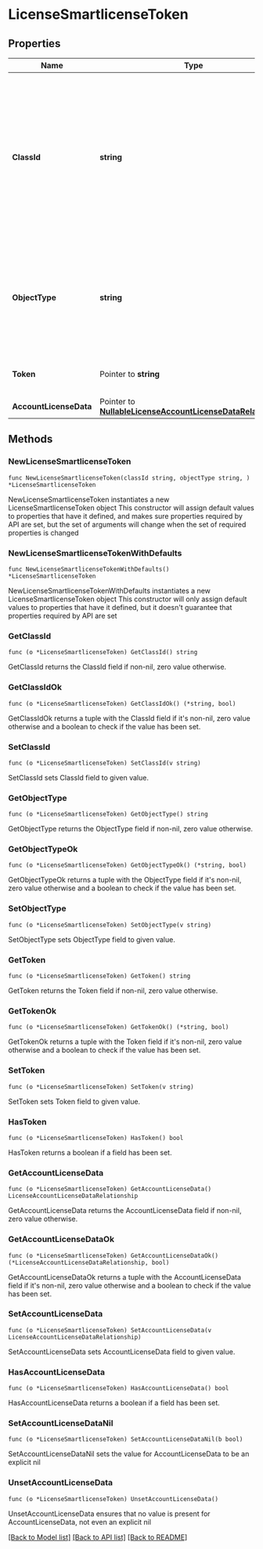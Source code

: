 # LicenseSmartlicenseToken

## Properties

Name | Type | Description | Notes
------------ | ------------- | ------------- | -------------
**ClassId** | **string** | The fully-qualified name of the instantiated, concrete type. This property is used as a discriminator to identify the type of the payload when marshaling and unmarshaling data. | [default to "license.SmartlicenseToken"]
**ObjectType** | **string** | The fully-qualified name of the instantiated, concrete type. The value should be the same as the &#39;ClassId&#39; property. | [default to "license.SmartlicenseToken"]
**Token** | Pointer to **string** | Smart license registration token. | [optional] 
**AccountLicenseData** | Pointer to [**NullableLicenseAccountLicenseDataRelationship**](LicenseAccountLicenseDataRelationship.md) |  | [optional] 

## Methods

### NewLicenseSmartlicenseToken

`func NewLicenseSmartlicenseToken(classId string, objectType string, ) *LicenseSmartlicenseToken`

NewLicenseSmartlicenseToken instantiates a new LicenseSmartlicenseToken object
This constructor will assign default values to properties that have it defined,
and makes sure properties required by API are set, but the set of arguments
will change when the set of required properties is changed

### NewLicenseSmartlicenseTokenWithDefaults

`func NewLicenseSmartlicenseTokenWithDefaults() *LicenseSmartlicenseToken`

NewLicenseSmartlicenseTokenWithDefaults instantiates a new LicenseSmartlicenseToken object
This constructor will only assign default values to properties that have it defined,
but it doesn't guarantee that properties required by API are set

### GetClassId

`func (o *LicenseSmartlicenseToken) GetClassId() string`

GetClassId returns the ClassId field if non-nil, zero value otherwise.

### GetClassIdOk

`func (o *LicenseSmartlicenseToken) GetClassIdOk() (*string, bool)`

GetClassIdOk returns a tuple with the ClassId field if it's non-nil, zero value otherwise
and a boolean to check if the value has been set.

### SetClassId

`func (o *LicenseSmartlicenseToken) SetClassId(v string)`

SetClassId sets ClassId field to given value.


### GetObjectType

`func (o *LicenseSmartlicenseToken) GetObjectType() string`

GetObjectType returns the ObjectType field if non-nil, zero value otherwise.

### GetObjectTypeOk

`func (o *LicenseSmartlicenseToken) GetObjectTypeOk() (*string, bool)`

GetObjectTypeOk returns a tuple with the ObjectType field if it's non-nil, zero value otherwise
and a boolean to check if the value has been set.

### SetObjectType

`func (o *LicenseSmartlicenseToken) SetObjectType(v string)`

SetObjectType sets ObjectType field to given value.


### GetToken

`func (o *LicenseSmartlicenseToken) GetToken() string`

GetToken returns the Token field if non-nil, zero value otherwise.

### GetTokenOk

`func (o *LicenseSmartlicenseToken) GetTokenOk() (*string, bool)`

GetTokenOk returns a tuple with the Token field if it's non-nil, zero value otherwise
and a boolean to check if the value has been set.

### SetToken

`func (o *LicenseSmartlicenseToken) SetToken(v string)`

SetToken sets Token field to given value.

### HasToken

`func (o *LicenseSmartlicenseToken) HasToken() bool`

HasToken returns a boolean if a field has been set.

### GetAccountLicenseData

`func (o *LicenseSmartlicenseToken) GetAccountLicenseData() LicenseAccountLicenseDataRelationship`

GetAccountLicenseData returns the AccountLicenseData field if non-nil, zero value otherwise.

### GetAccountLicenseDataOk

`func (o *LicenseSmartlicenseToken) GetAccountLicenseDataOk() (*LicenseAccountLicenseDataRelationship, bool)`

GetAccountLicenseDataOk returns a tuple with the AccountLicenseData field if it's non-nil, zero value otherwise
and a boolean to check if the value has been set.

### SetAccountLicenseData

`func (o *LicenseSmartlicenseToken) SetAccountLicenseData(v LicenseAccountLicenseDataRelationship)`

SetAccountLicenseData sets AccountLicenseData field to given value.

### HasAccountLicenseData

`func (o *LicenseSmartlicenseToken) HasAccountLicenseData() bool`

HasAccountLicenseData returns a boolean if a field has been set.

### SetAccountLicenseDataNil

`func (o *LicenseSmartlicenseToken) SetAccountLicenseDataNil(b bool)`

 SetAccountLicenseDataNil sets the value for AccountLicenseData to be an explicit nil

### UnsetAccountLicenseData
`func (o *LicenseSmartlicenseToken) UnsetAccountLicenseData()`

UnsetAccountLicenseData ensures that no value is present for AccountLicenseData, not even an explicit nil

[[Back to Model list]](../README.md#documentation-for-models) [[Back to API list]](../README.md#documentation-for-api-endpoints) [[Back to README]](../README.md)


